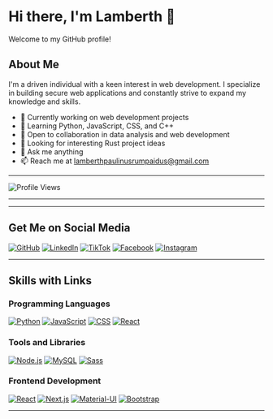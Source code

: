# Hi there, I'm Lamberth 👋

Welcome to my GitHub profile!

## About Me

I'm a driven individual with a keen interest in web development. I specialize in building secure web applications and constantly strive to expand my knowledge and skills.

- 🔭 Currently working on web development projects
- 🌱 Learning Python, JavaScript, CSS, and C++
- 👯 Open to collaboration in data analysis and web development
- 🤔 Looking for interesting Rust project ideas
- 💬 Ask me anything
- 📫 Reach me at lamberthpaulinusrumpaidus@gmail.com

---



![Profile Views](https://komarev.com/ghpvc/?username=LamberthPaulinusRumpaidus)



---
---

## Get Me on Social Media
[![GitHub](https://img.shields.io/badge/GitHub-LamberthPaulinusRumpaidus-blue?style=for-the-badge&logo=github)](https://github.com/LamberthPaulinusRumpaidus/)
[![LinkedIn](https://img.shields.io/badge/LinkedIn-Lamberth&nbsp;Paulinus&nbsp;Rumpaidus-blue?style=for-the-badge&logo=linkedin)](https://www.linkedin.com/in/lamberth-paulinus-rumpaidus-b60a2b298?utm_source=share&utm_campaign=share_via&utm_content=profile&utm_medium=android_app)
[![TikTok](https://img.shields.io/badge/TikTok-nggakpeduligua-blue?style=for-the-badge&logo=tiktok)](https://www.tiktok.com/@nggakpeduligua/)
[![Facebook](https://img.shields.io/badge/Facebook-Lamberthrumpaidus-blue?style=for-the-badge&logo=facebook)](https://www.facebook.com/lamberthrumpaidus/)
[![Instagram](https://img.shields.io/badge/Instagram-Lamberthrumpaidus06-purple?style=for-the-badge&logo=instagram)](https://www.instagram.com/lamberthrumpaidus06/)

---

## Skills with Links

### Programming Languages
[![Python](https://img.icons8.com/color/16/452/python.png)](https://www.python.org/)
[![JavaScript](https://img.icons8.com/color/16/452/javascript.png)](https://developer.mozilla.org/en-US/docs/Web/JavaScript)
[![CSS](https://img.icons8.com/color/16/452/css3.png)](https://developer.mozilla.org/en-US/docs/Web/CSS)
[![React](https://img.icons8.com/plasticine/16/452/react.png)](https://reactjs.org/)

### Tools and Libraries
[![Node.js](https://img.icons8.com/color/16/452/nodejs.png)](https://nodejs.org/)
[![MySQL](https://img.icons8.com/ios/16/452/mysql-logo.png)](https://www.mysql.com/)
[![Sass](https://img.icons8.com/color/16/452/sass.png)](https://sass-lang.com/)

### Frontend Development
[![React](https://img.icons8.com/plasticine/16/452/react.png)](https://reactjs.org/)
[![Next.js](https://img.icons8.com/color/16/452/nextjs.png)](https://nextjs.org/)
[![Material-UI](https://img.icons8.com/color/16/452/material-ui.png)](https://material-ui.com/)
[![Bootstrap](https://img.icons8.com/color/16/452/bootstrap.png)](https://getbootstrap.com/)

---
